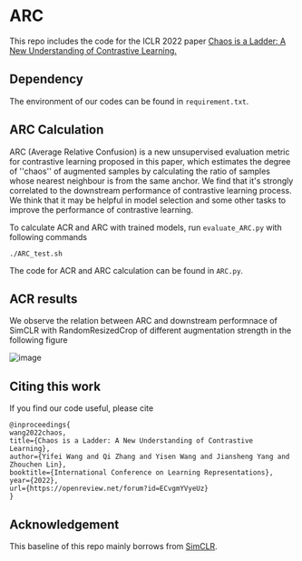 # ARC

This repo includes the code for the ICLR 2022 paper [Chaos is a Ladder: A New Understanding of Contrastive Learning.](https://openreview.net/pdf?id=ECvgmYVyeUz)

## Dependency

The environment of our codes can be found in ``requirement.txt``.

## ARC Calculation

ARC (Average Relative Confusion) is a new unsupervised evaluation metric for contrastive learning proposed in this paper, which estimates the degree of ''chaos'' of augmented samples by calculating the ratio of samples whose nearest neighbour is from the same anchor. We find that it's strongly correlated to the downstream performance of contrastive learning process. We think that it may be helpful in model selection and some other tasks to improve the performance of contrastive learning.

To calculate ACR and ARC with trained models, run ``evaluate_ARC.py`` with following commands

```
./ARC_test.sh
```

The code for ACR and ARC calculation can be found in ``ARC.py``.

## ACR results

We observe the relation between ARC and downstream performnace of SimCLR with RandomResizedCrop of different augmentation strength in the following figure

![image](https://user-images.githubusercontent.com/81618067/156936579-a2f2ae6e-0cea-4da5-9444-8e6ba6a5a64e.png)

## Citing this work

If you find our code useful, please cite
```
@inproceedings{
wang2022chaos,
title={Chaos is a Ladder: A New Understanding of Contrastive Learning},
author={Yifei Wang and Qi Zhang and Yisen Wang and Jiansheng Yang and Zhouchen Lin},
booktitle={International Conference on Learning Representations},
year={2022},
url={https://openreview.net/forum?id=ECvgmYVyeUz}
}
```

## Acknowledgement

This baseline of this repo mainly borrows from [SimCLR](https://github.com/AndrewAtanov/simclr-pytorch).
